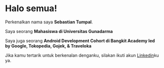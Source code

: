 # Halo semua! 

Perkenalkan nama saya **Sebastian Tumpal**.<br>

Saya seorang **Mahasiswa di Universitas Gunadarma**

Saya juga seorang **Android Development Cohort di Bangkit Academy led by Google, Tokopedia, Gojek, & Traveloka**

Jika kamu tertarik untuk berkenalan denganku, silakan ikuti akun [Linkedin](https://www.linkedin.com/in/sebastian-tumpal-sinamo-rambe-84b9a622b/)ku ya.
